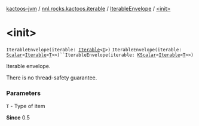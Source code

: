 [kactoos-jvm](../../index.md) / [nnl.rocks.kactoos.iterable](../index.md) / [IterableEnvelope](index.md) / [&lt;init&gt;](./-init-.md)

# &lt;init&gt;

`IterableEnvelope(iterable: `[`Iterable`](https://kotlinlang.org/api/latest/jvm/stdlib/kotlin.collections/-iterable/index.html)`<`[`T`](index.md#T)`>)`
`IterableEnvelope(iterable: `[`Scalar`](../../nnl.rocks.kactoos/-scalar/index.md)`<`[`Iterable`](https://kotlinlang.org/api/latest/jvm/stdlib/kotlin.collections/-iterable/index.html)`<`[`T`](index.md#T)`>>)``IterableEnvelope(iterable: `[`KScalar`](../../nnl.rocks.kactoos/-k-scalar.md)`<`[`Iterable`](https://kotlinlang.org/api/latest/jvm/stdlib/kotlin.collections/-iterable/index.html)`<`[`T`](index.md#T)`>>)`

Iterable envelope.

There is no thread-safety guarantee.

### Parameters

`T` - Type of item

**Since**
0.5

